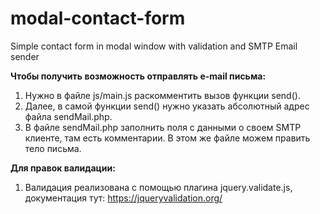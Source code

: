 # modal-contact-form
Simple contact form in modal window with validation and SMTP Email sender

**Чтобы получить возможность отправлять e-mail письма:**

1. Нужно в файле js/main.js раскомментить вызов функции send().
2. Далее, в самой функции send() нужно указать абсолютный адрес файла sendMail.php.
3. В файле sendMail.php заполнить поля с данными о своем SMTP клиенте, там есть комментарии. В этом же файле можем править тело письма.

**Для правок валидации:**

1. Валидация реализована с помощью плагина jquery.validate.js, документация тут: https://jqueryvalidation.org/


